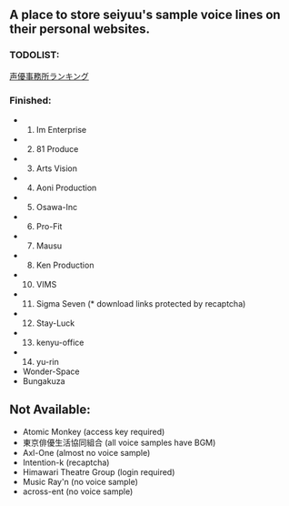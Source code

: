 ## A place to store seiyuu's sample voice lines on their personal websites.

### TODOLIST:
[声優事務所ランキング](https://koenoshigoto.com/%e5%a3%b0%e5%84%aa%e4%ba%8b%e5%8b%99%e6%89%80%e3%83%a9%e3%83%b3%e3%82%ad%e3%83%b3%e3%82%b0/)

### Finished:
- 1. Im Enterprise
- 2. 81 Produce
- 3. Arts Vision
- 4. Aoni Production
- 5. Osawa-Inc
- 6. Pro-Fit
- 7. Mausu
- 8. Ken Production
- 10. VIMS
- 11. Sigma Seven (* download links protected by recaptcha)
- 12. Stay-Luck
- 13. kenyu-office
- 14. yu-rin
- Wonder-Space
- Bungakuza


## Not Available:
- Atomic Monkey (access key required)
- 東京俳優生活協同組合 (all voice samples have BGM)
- Axl-One (almost no voice sample)
- Intention-k (recaptcha)
- Himawari Theatre Group (login required)
- Music Ray'n (no voice sample)
- across-ent (no voice sample)